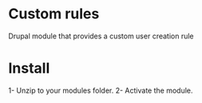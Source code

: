 Custom rules
============

Drupal module that provides a custom user creation rule

Install
=======

1- Unzip to your modules folder.
2- Activate the module.
